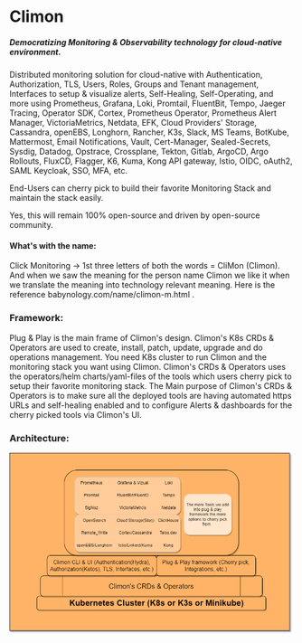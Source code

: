 # Climon
##### Democratizing Monitoring & Observability technology for cloud-native environment. 
Distributed monitoring solution for cloud-native with Authentication, Authorization, TLS, Users, Roles, Groups and Tenant management, Interfaces to setup & visualize alerts, Self-Healing, Self-Operating, and more using Prometheus, Grafana, Loki, Promtail, FluentBit, Tempo, Jaeger Tracing, Operator SDK, Cortex, Prometheus Operator, Prometheus Alert Manager, VictoriaMetrics, Netdata, EFK, Cloud Providers' Storage, Cassandra, openEBS, Longhorn, Rancher, K3s, Slack, MS Teams, BotKube, Mattermost, Email Notifications, Vault, Cert-Manager, Sealed-Secrets, Sysdig, Datadog, Opstrace, Crossplane, Tekton, Gitlab, ArgoCD, Argo Rollouts, FluxCD, Flagger, K6, Kuma, Kong API gateway, Istio, OIDC, oAuth2, SAML Keycloak, SSO, MFA, etc. 

End-Users can cherry pick to build their favorite Monitoring Stack and maintain the stack easily. 

Yes, this will remain 100% open-source and driven by open-source community. 

#### What's with the name:
Click Monitoring -> 1st three letters of both the words = CliMon (Climon). 
And when we saw the meaning for the person name Climon we like it when we translate the meaning into technology relevant meaning. 
Here is the reference babynology.com/name/climon-m.html . 

### Framework:
Plug & Play is the main frame of Climon's design. 
Climon's K8s CRDs & Operators are used to create, install, patch, update, upgrade and do operations management. 
You need K8s cluster to run Climon and the monitoring stack you want using Climon. 
Climon's CRDs & Operators uses the operators/helm charts/yaml-files of the tools which users cherry pick to setup their favorite monitoring stack. 
The Main purpose of Climon's CRDs & Operators is to make sure all the deployed tools are having automated https URLs and self-healing enabled and to configure Alerts & dashboards for the cherry picked tools via Climon's UI. 

### Architecture:
![Arch. Diagram](Climon-Monitoring-stack-image.png)
